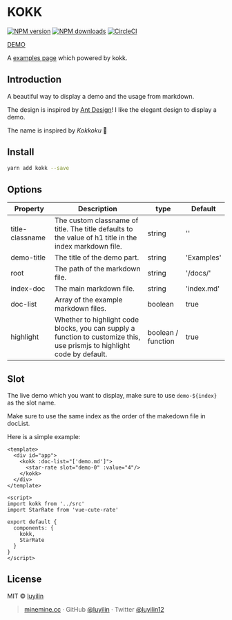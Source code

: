 # KOKK

[![NPM version](https://img.shields.io/npm/v/kokk.svg?style=flat)](https://npmjs.com/package/kokk) [![NPM downloads](https://img.shields.io/npm/dm/kokk.svg?style=flat)](https://npmjs.com/package/kokk) [![CircleCI](https://circleci.com/gh/luyilin/kokk/tree/master.svg?style=shield)](https://circleci.com/gh/luyilin/kokk/tree/master)

[DEMO](https://kokk.netlify.com/example/dist/)

A [examples page](https://vue-cute-rate.netlify.com/example/dist/) which powered by kokk.

## Introduction

A beautiful way to display a demo and the usage from markdown.

The design is inspired by [Ant Design](https://ant.design/)! I like the elegant design to display a demo.

The name is inspired by *Kokkoku* 💃

## Install

```bash
yarn add kokk --save
```

<!-- DEMO -->

## Options

| Property | Description | type | Default |
| -------- | ----------- | ---- | ------- |
| title-classname | The custom classname of title. The title defaults to the value of h1 title in the index markdown file. | string | '' |
| demo-title | The title of the demo part. | string | 'Examples' |
| root | The path of the markdown file. | string | '/docs/' |
| index-doc | The main markdown file. | string | 'index.md' |
| doc-list | Array of the example markdown files. | boolean | true |
| highlight | Whether to highlight code blocks, you can supply a function to customize this, use prismjs to highlight code by default. | boolean / function | true |

## Slot

The live demo which you want to display, make sure to use `demo-${index}` as the slot name.

Make sure to use the same index as the order of the makedown file in docList.

Here is a simple example:

```vue
<template>
  <div id="app">
    <kokk :doc-list="['demo.md']">
      <star-rate slot="demo-0" :value="4"/>
    </kokk>
  </div>
</template>

<script>
import kokk from '../src'
import StarRate from 'vue-cute-rate'

export default {
  components: {
    kokk,
    StarRate
  }
}
</script>
```

## License

MIT &copy; [luyilin](https://github.com/luyilin)

> [minemine.cc](https://minemine.cc) · GitHub [@luyilin](https://github.com/luyilin) · Twitter [@luyilin12](https://twitter.com/luyilin12)
